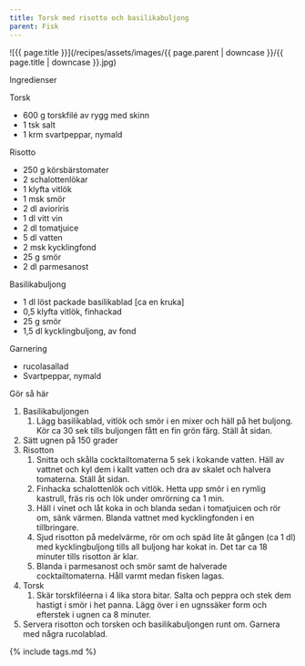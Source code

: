 ```yaml
---
title: Torsk med risotto och basilikabuljong
parent: Fisk
---
```

![{{ page.title }}](/recipes/assets/images/{{ page.parent | downcase }}/{{ page.title | downcase }}.jpg)

Ingredienser

Torsk

- 600 g torskfilé av rygg med skinn
- 1 tsk salt
- 1 krm svartpeppar, nymald

Risotto

- 250 g körsbärstomater
- 2 schalottenlökar
- 1 klyfta vitlök
- 1 msk smör
- 2 dl avioriris
- 1 dl vitt vin
- 2 dl tomatjuice
- 5 dl vatten
- 2 msk kycklingfond
- 25 g smör
- 2 dl parmesanost

Basilikabuljong

- 1 dl löst packade basilikablad [ca en kruka]
- 0,5 klyfta vitlök, finhackad
- 25 g smör
- 1,5 dl kycklingbuljong, av fond

Garnering

- rucolasallad
- Svartpeppar, nymald

Gör så här

1. Basilikabuljongen
   1. Lägg basilikablad, vitlök och smör i en mixer och häll på het buljong. Kör ca 30 sek tills buljongen fått en fin grön färg. Ställ åt sidan.
2. Sätt ugnen på 150 grader
3. Risotton
   1. Snitta och skålla cocktailtomaterna 5 sek i kokande vatten. Häll av vattnet och kyl dem i kallt vatten och dra av skalet och halvera tomaterna. Ställ åt sidan.
   2. Finhacka schalottenlök och vitlök. Hetta upp smör i en rymlig kastrull, fräs ris och lök under omrörning ca 1 min.
   3. Häll i vinet och låt koka in och blanda sedan i tomatjuicen och rör om, sänk värmen. Blanda vattnet med kycklingfonden i en tillbringare.
   4. Sjud risotton på medelvärme, rör om och späd lite åt gången (ca 1 dl) med kycklingbuljong tills all buljong har kokat in. Det tar ca 18 minuter tills risotton är klar.
   5. Blanda i parmesanost och smör samt de halverade cocktailtomaterna. Håll varmt medan fisken lagas.
4. Torsk
   1. Skär torskfiléerna i 4 lika stora bitar. Salta och peppra och stek dem hastigt i smör i het panna. Lägg över i en ugnssäker form och efterstek i ugnen ca 8 minuter.
5. Servera risotton och torsken och basilikabuljongen runt om. Garnera med några rucolablad.

{% include tags.md %}
